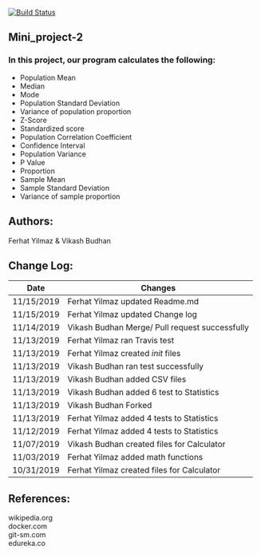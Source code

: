 [![Build Status](https://travis-ci.com/FerhatYilmaz1986/calculator.svg?branch=master)](https://travis-ci.com/FerhatYilmaz1986/calculator)

## Mini_project-2  
  
### In this project, our program calculates the following:

* Population Mean
* Median
* Mode
* Population Standard Deviation
* Variance of population proportion
* Z-Score
* Standardized score
* Population Correlation Coefficient
* Confidence Interval
* Population Variance
* P Value
* Proportion
* Sample Mean
* Sample Standard Deviation
* Variance of sample proportion  
  
## Authors:  
 Ferhat Yilmaz & Vikash Budhan  
 
## Change Log:
|  Date  | Changes  |  
|---|---|
|  11/15/2019 | Ferhat Yilmaz updated Readme.md|
|  11/15/2019 | Ferhat Yilmaz updated Change log|
|  11/14/2019 | Vikash Budhan Merge/ Pull request successfully|
|  11/13/2019 | Ferhat Yilmaz ran Travis test|
|  11/13/2019 | Ferhat Yilmaz created _init_ files|
|  11/13/2019 | Vikash Budhan ran test successfully|
|  11/13/2019 | Vikash Budhan added CSV files|
|  11/13/2019 | Vikash Budhan added 6 test to Statistics|
|  11/13/2019 | Vikash Budhan Forked |
|  11/13/2019 | Ferhat Yilmaz added 4 tests to Statistics|
|  11/12/2019 | Ferhat Yilmaz added 4 tests to Statistics|
|  11/07/2019 | Vikash Budhan created files for Calculator|
|  11/03/2019 | Ferhat Yilmaz added math functions|
|  10/31/2019 | Ferhat Yilmaz created files for Calculator|

   
 ## References:  
 wikipedia.org  
 docker.com  
 git-sm.com  
 edureka.co   
